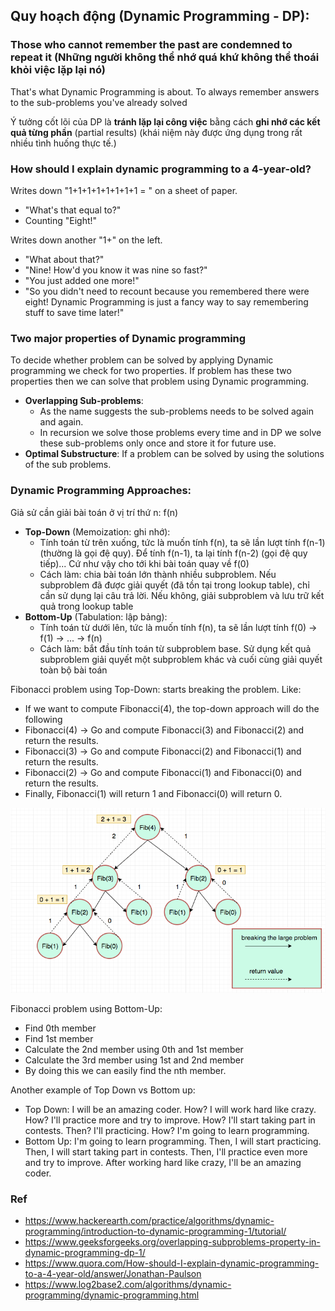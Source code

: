 ## Quy hoạch động (Dynamic Programming - DP):

### **Those who cannot remember the past are condemned to repeat it** (Những người không thể nhớ quá khứ không thể thoái khỏi việc lặp lại nó)

That's what Dynamic Programming is about. To always remember answers to the sub-problems you've already solved

Ý tưởng cốt lõi của DP là **tránh lặp lại công việc** bằng cách **ghi nhớ các kết quả từng phần** (partial results) (khái niệm này được ứng dụng trong rất nhiều tình huống thực tế.)

### How should I explain dynamic programming to a 4-year-old?

Writes down "1+1+1+1+1+1+1+1 = " on a sheet of paper.

- "What's that equal to?"
- Counting "Eight!"

Writes down another "1+" on the left.

- "What about that?"
- "Nine! How'd you know it was nine so fast?"
- "You just added one more!"
- "So you didn't need to recount because you remembered there were eight! Dynamic Programming is just a fancy way to say remembering stuff to save time later!"

### Two major properties of Dynamic programming

To decide whether problem can be solved by applying Dynamic programming we check for two properties. If problem has these two properties then we can solve that problem using Dynamic programming.

- **Overlapping Sub-problems**:
  - As the name suggests the sub-problems needs to be solved again and again.
  - In recursion we solve those problems every time and in DP we solve these sub-problems only once and store it for future use.
- **Optimal Substructure**: If a problem can be solved by using the solutions of the sub problems.

### Dynamic Programming Approaches:

Giả sử cần giải bài toán ở vị trí thứ n: f(n)

- **Top-Down** (Memoization: ghi nhớ):
  - Tính toán từ trên xuống, tức là muốn tính f(n), ta sẽ lần lượt tính f(n-1) (thường là gọi đệ quy). Để tính f(n-1), ta lại tính f(n-2) (gọi đệ quy tiếp)... Cứ như vậy cho tới khi bài toán quay về f(0)
  - Cách làm: chia bài toán lớn thành nhiều subproblem. Nếu subproblem đã được giải quyết (đã tồn tại trong lookup table), chỉ cần sử dụng lại câu trả lời. Nếu không, giải subproblem và lưu trữ kết quả trong lookup table
- **Bottom-Up** (Tabulation: lập bảng):
  - Tính toán từ dưới lên, tức là muốn tính f(n), ta sẽ lần lượt tính f(0) -> f(1) -> ... -> f(n)
  - Cách làm: bắt đầu tính toán từ subproblem base. Sử dụng kết quả subproblem giải quyết một subproblem khác và cuối cùng giải quyết toàn bộ bài toán

Fibonacci problem using Top-Down: starts breaking the problem. Like:

- If we want to compute Fibonacci(4), the top-down approach will do the following
- Fibonacci(4) -> Go and compute Fibonacci(3) and Fibonacci(2) and return the results.
- Fibonacci(3) -> Go and compute Fibonacci(2) and Fibonacci(1) and return the results.
- Fibonacci(2) -> Go and compute Fibonacci(1) and Fibonacci(0) and return the results.
- Finally, Fibonacci(1) will return 1 and Fibonacci(0) will return 0.

![top-down-fib](./top-down-fib.png)

Fibonacci problem using Bottom-Up:

- Find 0th member
- Find 1st member
- Calculate the 2nd member using 0th and 1st member
- Calculate the 3rd member using 1st and 2nd member
- By doing this we can easily find the nth member.

Another example of Top Down vs Bottom up:

- Top Down: I will be an amazing coder. How? I will work hard like crazy. How? I'll practice more and try to improve. How? I'll start taking part in contests. Then? I'll practicing. How? I'm going to learn programming.
- Bottom Up: I'm going to learn programming. Then, I will start practicing. Then, I will start taking part in contests. Then, I'll practice even more and try to improve. After working hard like crazy, I'll be an amazing coder.

### Ref

- https://www.hackerearth.com/practice/algorithms/dynamic-programming/introduction-to-dynamic-programming-1/tutorial/
- https://www.geeksforgeeks.org/overlapping-subproblems-property-in-dynamic-programming-dp-1/
- https://www.quora.com/How-should-I-explain-dynamic-programming-to-a-4-year-old/answer/Jonathan-Paulson
- https://www.log2base2.com/algorithms/dynamic-programming/dynamic-programming.html
